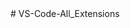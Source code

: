 <!-- All important extensions -->

<!--1 Live server -->
<!--2 Live preview -->
<!--3 vs code pets -->
<!--4 prettier code formatter -->
<!--5 auto rename tag -->
<!--6 html end tag labels -->
<!--7 indent rainbow -->
<!--8 image preview -->
<!--9 codeSnap clt+ship+p-->
<!--10 gitHub Theme-->
<!--11 Material Icon Theme-->
<!--12 Better Comments --users: !,*,todo:,  -->
<!--13 Excalidraw  -->
<!--14 Error Lens >>>>>>"errorLens.enabledDiagnosticLevels": [
        "error",
        "warning",
        "info"
    ],
    "errorLens.enabled": true  -->

<!--15 ESLint -->
<!--16 Rest Client -->
<!--17 Thunder Client -->
<!--18 Live share -->
<!--19 color highlight -->
<!--20 Path Intellisense -->#   V S - C o d e - A l l _ E x t e n s i o n s  
 